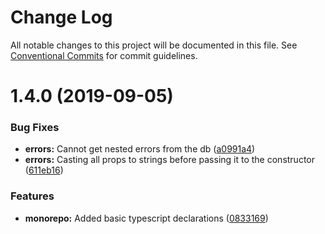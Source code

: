 # Change Log

All notable changes to this project will be documented in this file.
See [Conventional Commits](https://conventionalcommits.org) for commit guidelines.

# 1.4.0 (2019-09-05)

### Bug Fixes

- **errors:** Cannot get nested errors from the db ([a0991a4](https://github.com/CactusTechnologies/cactus-utils/commit/a0991a4))
- **errors:** Casting all props to strings before passing it to the constructor ([611eb16](https://github.com/CactusTechnologies/cactus-utils/commit/611eb16))

### Features

- **monorepo:** Added basic typescript declarations ([0833169](https://github.com/CactusTechnologies/cactus-utils/commit/0833169))
